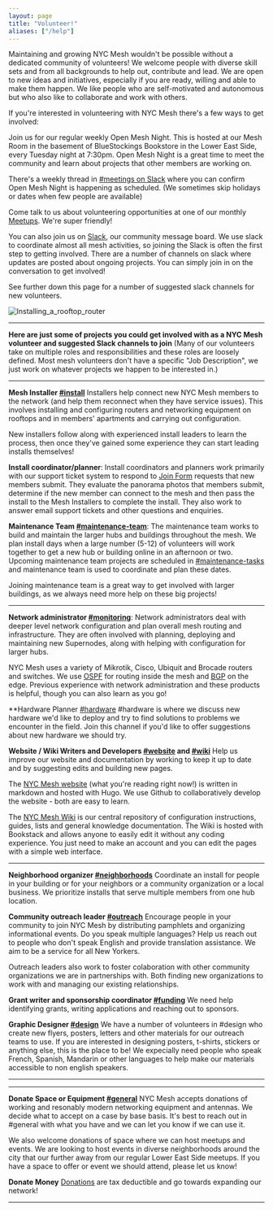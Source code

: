 ```yaml
---
layout: page
title: "Volunteer!"
aliases: ["/help"]
---
```


Maintaining and growing NYC Mesh wouldn't be possible without a dedicated community of volunteers! We welcome people with diverse skill sets and from all backgrounds to help out, contribute and lead. We are open to new ideas and initiatives, especially if you are ready, willing and able to make them happen. We like people who are self-motivated and autonomous but who also like to collaborate and work with others.

If you're interested in volunteering with NYC Mesh there's a few ways to get involved:

Join us for our regular weekly Open Mesh Night. This is hosted at our Mesh Room in the basement of BlueStockings Bookstore in the Lower East Side, every Tuesday night at 7:30pm. Open Mesh Night is a great time to meet the community and learn about projects that other members are working on.

There's a weekly thread in [#meetings on Slack](https://slack.nycmesh.net) where you can confirm Open Mesh Night is happening as scheduled. (We sometimes skip holidays or dates when few people are available)

Come talk to us about volunteering opportunities at one of our monthly [Meetups](https://www.meetup.com/nycmesh/). We're super friendly!

You can also join us on [Slack](https://slack.nycmesh.net), our community message board. We use slack to coordinate almost all mesh activities, so joining the Slack is often the first step to getting involved.
There are a number of channels on slack where updates are posted about ongoing projects. You can simply join in on the conversation to get involved!

See further down this page for a number of suggested slack channels for new volunteers.


![Installing_a_rooftop_router](https://i.imgur.com/mofKoBJ.jpg "Installing a rooftop router")

***

**Here are just some of projects you could get involved with as a NYC Mesh volunteer and suggested Slack channels to join** 
(Many of our volunteers take on multiple roles and responsibilities and these roles are loosely defined. Most mesh volunteers don't have a specific "Job Description", we just work on whatever projects we happen to be interested in.)

***

**Mesh Installer [#install](https://nycmesh.slack.com/messages/install)**
Installers help connect new NYC Mesh members to the network (and help them reconnect when they have service issues). This involves installing and configuring routers and networking equipment on rooftops and in members' apartments and carrying out configuration.

New installers follow along with experienced install leaders to learn the process, then once they've gained some experience they can start leading installs themselves!


**Install coordinator/planner**: 
Install coordinators and planners work primarily with our support ticket system to respond to [Join Form](https://nycmesh.net/join) requests that new members submit.
They evaluate the panorama photos that members submit, determine if the new member can connect to the mesh and then pass the install to the Mesh Installers to complete the install.
They also work to answer email support tickets and other questions and enquiries.

**Maintenance Team [#maintenance-team](https://nycmesh.slack.com/messages/maintenace-team)**: 
The maintenance team works to build and maintain the larger hubs and buildings throughout the mesh. We plan install days when a large number (5-12) of volunteers will work together to get a new hub or building online in an afternoon or two.
Upcoming maintenance team projects are scheduled in [#maintenance-tasks](https://nycmesh.slack.com/messages/maintenance-tasks) and maintenance team is used to coordinate and plan these dates.

Joining maintenance team is a great way to get involved with larger buildings, as we always need more help on these big projects!


***
**Network administrator [#monitoring](https://nycmesh.slack.com/messages/monitoring)**:
Network administrators deal with deeper level network configuration and plan overall mesh routing and infrastructure. They are often involved with planning, deploying and maintaining new Supernodes, along with helping with configuration for larger hubs.

NYC Mesh uses a variety of Mikrotik, Cisco, Ubiquit and Brocade routers and switches. We use [OSPF](https://wiki.nycmesh.net/books/5-networking/chapter/ospf) for routing inside the mesh and [BGP](https://wiki.nycmesh.net/link/90#bkmrk-page-title) on the edge.
Previous experience with network administration and these products is helpful, though you can also learn as you go!

**Hardware Planner [#hardware](https://nycmesh.slack.com/messages/hardware)
#hardware is where we discuss new hardware we'd like to deploy and try to find solutions to problems we encounter in the field. Join this channel if you'd like to offer suggestions about new hardware we should try.

**Website / Wiki Writers and Developers [#website](https://nycmesh.slack.com/messages/website) and [#wiki](https://nycmesh.slack.com/messages/wiki)**
Help us improve our website and documentation by working to keep it up to date and by suggesting edits and building new pages.

The [NYC Mesh website](https://github.com/nycmeshnet/nycmesh.net) (what you're reading right now!) is written in markdown and hosted with Hugo. We use Github to collaboratively develop the website - both are easy to learn.

The [NYC Mesh Wiki](https://wiki.nycmesh/net) is our central repository of configuration instructions, guides, lists and general knowledge documentation. The Wiki is hosted with Bookstack and allows anyone to easily edit it without any coding experience. You just need to make an account and you can edit the pages with a simple web interface.

***

**Neighborhood organizer [#neighborhoods](https://nycmesh.slack.com/messages/neighborhoods)**
Coordinate an install for people in your building or for your neighbors or a community organization or a local business. We prioritize installs that serve multiple members from one hub location.

**Community outreach leader [#outreach](https://nycmesh.slack.com/messages/outreach)**
Encourage people in your community to join NYC Mesh by distributing pamphlets and organizing informational events. Do you speak multiple languages? Help us reach out to people who don't speak English and provide translation assistance. We aim to be a service for all New Yorkers.

Outreach leaders also work to foster colaboration with other community organizations we are in partnerships with. Both finding new organizations to work with and managing our existing relationships.

**Grant writer and sponsorship coordinator [#funding](https://nycmesh.slack.com/messages/funding)**
We need help identifying grants, writing applications and reaching out to sponsors.

**Graphic Designer [#design](https://nycmesh.slack.com/messages/design)**
We have a number of volunteers in #design who create new flyers, posters, letters and other materials for our outreach teams to use. If you are interested in designing posters, t-shirts, stickers or anything else, this is the place to be!
We expecially need people who speak French, Spanish, Mandarin or other languages to help make our materials accessible to non english speakers.

***

***
**Donate Space or Equipment [#general](https://nycmesh.slack.com/messages/general)**
NYC Mesh accepts donations of working and resonably modern networking equipment and antennas. We decide what to accept on a case by base basis. It's best to reach out in #general with what you have and we can let you know if we can use it.

We also welcome donations of space where we can host meetups and events. We are looking to host events in diverse neighborhoods around the city that our further away from our regular Lower East Side meetups. If you have a space to offer or event we should attend, please let us know!

**Donate Money**
[Donations](/donate/) are tax deductible and go towards expanding our network!

***
